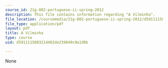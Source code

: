```yaml
---
course_id: 21g-802-portuguese-ii-spring-2012
description: This file contains information regarding "A Vilminha".
file_location: /coursemedia/21g-802-portuguese-ii-spring-2012/d5911115803214462de239849c9a1d0b_MIT21G_802S12_Vilminha.pdf
file_type: application/pdf
layout: pdf
title: A Vilminha
type: course
uid: d5911115803214462de239849c9a1d0b

---
```

None